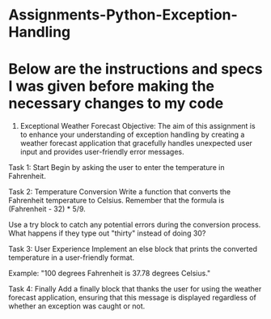 # Assignments-Python-Exception-Handling
# Below are the instructions and specs I was given before making the necessary changes to my code
1. Exceptional Weather Forecast
Objective: The aim of this assignment is to enhance your understanding of exception handling by creating a weather forecast application that gracefully handles unexpected user input and provides user-friendly error messages.

Task 1: Start Begin by asking the user to enter the temperature in Fahrenheit.

Task 2: Temperature Conversion Write a function that converts the Fahrenheit temperature to Celsius. Remember that the formula is (Fahrenheit - 32) * 5/9.

Use a try block to catch any potential errors during the conversion process. What happens if they type out "thirty" instead of doing 30?

Task 3: User Experience Implement an else block that prints the converted temperature in a user-friendly format. 

Example: "100 degrees Fahrenheit is 37.78 degrees Celsius."

Task 4: Finally Add a finally block that thanks the user for using the weather forecast application, ensuring that this message is displayed regardless of whether an exception was caught or not. 
